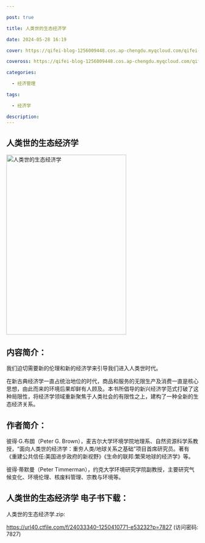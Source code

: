 ```yaml
---

post: true

title: 人类世的生态经济学

date: 2024-05-28 16:19

cover: https://qifei-blog-1256009448.cos.ap-chengdu.myqcloud.com/qifei-blog/65fe9c779f345e8d032f09dd.jpg

coveross: https://qifei-blog-1256009448.cos.ap-chengdu.myqcloud.com/qifei-blog/65fe9c779f345e8d032f09dd.jpg

categories:

  - 经济管理

tags:

  - 经济学

description:
---
```


## 人类世的生态经济学
<img alt="人类世的生态经济学 " class="aligncenter loading" data-was-processed="true" decoding="async" fetchpriority="high" height="471" src="https://qifei-blog-1256009448.cos.ap-chengdu.myqcloud.com/qifei-blog/65fe9c779f345e8d032f09dd.jpg " style="cursor: zoom-in;" width="314"/>

## 内容简介：

我们迫切需要新的伦理和新的经济学来引导我们进入人类世时代。

在新古典经济学一直占统治地位的时代，商品和服务的无限生产及消费一直是核心思想，由此而来的环境后果却鲜有人顾及。本书所倡导的新兴经济学范式打破了这种局限性，将经济学领域重新聚焦于人类社会的有限性之上，建构了一种全新的生态经济关系。

## 作者简介：

彼得·G.布朗（Peter G. Brown），麦吉尔大学环境学院地理系、自然资源科学系教授，“面向人类世的经济学：重夯人类/地球关系之基础”项目首席研究员。著有《重建公共信任:美国进步政府的新视野》《生命的联邦:繁荣地球的经济学》等。

彼得·蒂默曼（Peter Timmerman），约克大学环境研究学院副教授，主要研究气候变化、环境伦理、核废料管理、宗教与环境等。

## 人类世的生态经济学 电子书下载：



人类世的生态经济学.zip: 

https://url40.ctfile.com/f/24033340-1250410771-e53232?p=7827 (访问密码: 7827)
